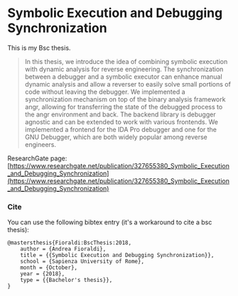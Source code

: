 # Symbolic Execution and Debugging Synchronization

This is my Bsc thesis.

>In this thesis, we introduce the idea of combining symbolic execution with dynamic analysis for reverse engineering.
>The synchronization between a debugger and a symbolic executor can enhance manual dynamic analysis and allow a reverser to easily solve small portions of code without leaving the debugger.
>We implemented a synchronization mechanism on top of the binary analysis framework angr, allowing for transferring the state of the debugged process to the angr environment and back.
>The backend library is debugger agnostic and can be extended to work with various frontends.
>We implemented a frontend for the IDA Pro debugger and one for the GNU Debugger, which are both widely popular among reverse engineers.


ResearchGate page: [https://www.researchgate.net/publication/327655380_Symbolic_Execution_and_Debugging_Synchronization](https://www.researchgate.net/publication/327655380_Symbolic_Execution_and_Debugging_Synchronization)

### Cite

You can use the following bibtex entry (it's a workaround to cite a bsc thesis):

```
@mastersthesis{Fioraldi:BscThesis:2018,
    author = {Andrea Fioraldi},
    title = {{Symbolic Execution and Debugging Synchronization}},
    school = {Sapienza University of Rome},
    month = {October},
    year = {2018},
    type = {{Bachelor's thesis}},
}
```
